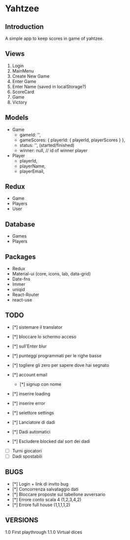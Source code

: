 # Yahtzee
## Introduction

A simple app to keep scores in game of yahtzee.

##  Views

1. Login
2. MainMenu
  1. Create New Game
  2. Enter Game
  3. Enter Name (saved in localStorage?)
3. ScoreCard
  1. Game
4. Victory

## Models

* Game
  * gameId: '',
  * gameScores: { playerId: { playerId, playerScores } },
  * status: '', (started/finished)
  * winner: null, // id of winner player
* Player
  * playerId,
  * playerName,
  * playerEmail,

## Redux

* Game
* Players
* User

## Database

* Games
* Players

## Packages

* Redux
* Material-ui (core, icons, lab, data-grid)
* Date-fns
* Immer
* uniqid
* React-Router
* react-use

## TODO

- [*] sistemare il translator
- [*] bloccare lo schermo acceso
- [*] sull'Enter blur
- [*] punteggi programmati per le righe basse
- [*] togliere gli zero per sapere dove hai segnato 
- [*] account email
  - [*] signup con nome
- [*] inserire loading 
- [*] inserire error
- [*] selettore settings

- [*] Lanciatore di dadi
- [*] Dadi automatici
- [*] Escludere blocked dal sort dei dadi
- [ ] Turni giocatori
- [ ] Dadi spostabili
## BUGS
- [*] Login + link di invito bug
- [*] Concorrenza salvataggio dati
- [*] Bloccare proposte sul tabellone avversario
- [*] Errore conto scala 4 (1,2,3,4,2)
- [*] Errore full house (1,1,1,1,2)
## VERSIONS

1.0 First playthrough
1.1.0 Virtual dices
